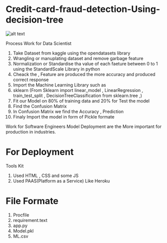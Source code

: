 # Credit-card-fraud-detection-Using-decision-tree
![alt text]([https://camo.githubusercontent.com/321a5ecc99b4cf8249172d55a53ccb309ad3feaaac09a88e06eb398490cf7a88/68747470733a2f2f65787465726e616c2d636f6e74656e742e6475636b6475636b676f2e636f6d2f69752f3f753d687474707325334125324625324661692d6a6f75726e65792e636f6d25324677702d636f6e74656e7425324675706c6f61647325324632303139253246303625324666726175642d454d562d636869702d6372656469742d636172642e6a706726663d31266e6f66623d31](https://www.google.com/imgres?q=credit%20card%20fraud%20detection%20photo&imgurl=https%3A%2F%2Fmedia.licdn.com%2Fdms%2Fimage%2FC5612AQFRXtqWj6slMQ%2Farticle-cover_image-shrink_600_2000%2F0%2F1646468365430%3Fe%3D2147483647%26v%3Dbeta%26t%3DasH7xaLdM0xT_kOAuCmaDSA29fzyI0uWukg5sLt4vAM&imgrefurl=https%3A%2F%2Fwww.linkedin.com%2Fpulse%2Fcredit-card-fraud-detection-using-data-science-sanjaya-kumar-khadanga&docid=xegEjmuTkmg5nM&tbnid=6uEkz549BShUOM&vet=12ahUKEwiJraTCrvaEAxXTi2MGHVhjDP4QM3oECFQQAA..i&w=601&h=402&hcb=2&ved=2ahUKEwiJraTCrvaEAxXTi2MGHVhjDP4QM3oECFQQAA))

Process Work for Data Scientist

1) Take Dataset from kaggle using the opendatasets library
2) Wrangling or manuplating dataset and remove garbage feature
3) Normalization or Standardise tha value of each faeture between 0 to 1 using the StandardScale Library in python
4) Cheack the , Feature are produced the more accuracy and produced correct response
5) Import the Machine Learning Library such as
6) sklearn (From Sklearn import linear_model , LinearRegression , train_test_split , DecisionTreeClassification from sklearn.tree ,)
7) Fit our Model on 80% of training data and 20% for Test the model
8) Find the Confusion Matrix
9) In Confusion Matrix we find the Accuracy , Prediction
10) Finaly Import the model in form of  Pickle formate


Work for Software Engineers
Model Deployment are the More important for production in industries.

# For Deployment 
Tools Kit 
1) Used HTML , CSS and some JS
2) Used PAAS(Platform as a Service)  Like Heroku

# File Formate
1) Procfile
2) requirement.text
3) app.py
4) Model.pkl
5) ML.csv


   
